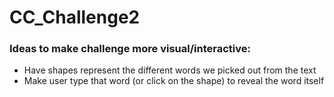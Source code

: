 # CC_Challenge2

### Ideas to make challenge more visual/interactive:
* Have shapes represent the different words we picked out from the text
* Make user type that word (or click on the shape) to reveal the word itself
